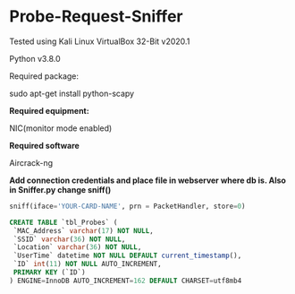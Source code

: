 # Probe-Request-Sniffer

Tested using Kali Linux VirtualBox 32-Bit v2020.1

Python v3.8.0

Required package:

sudo apt-get install python-scapy

**Required equipment:**

NIC(monitor mode enabled)

**Required software**

Aircrack-ng

**Add connection credentials and place file in webserver where db is.
Also in Sniffer.py change sniff()**
```python
sniff(iface='YOUR-CARD-NAME', prn = PacketHandler, store=0)
```

```sql
CREATE TABLE `tbl_Probes` (
 `MAC_Address` varchar(17) NOT NULL,
 `SSID` varchar(36) NOT NULL,
 `Location` varchar(36) NOT NULL,
 `UserTime` datetime NOT NULL DEFAULT current_timestamp(),
 `ID` int(11) NOT NULL AUTO_INCREMENT,
 PRIMARY KEY (`ID`)
) ENGINE=InnoDB AUTO_INCREMENT=162 DEFAULT CHARSET=utf8mb4
```
